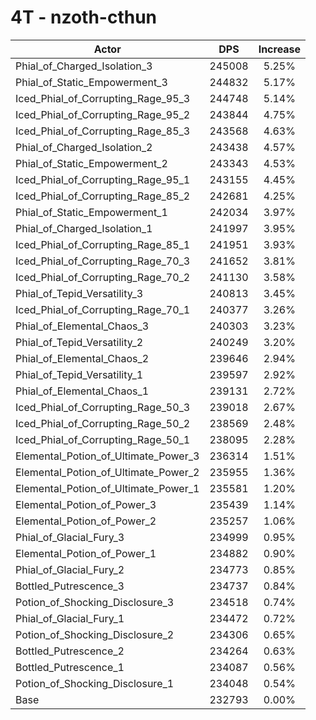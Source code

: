 # 4T - nzoth-cthun
| Actor | DPS | Increase |
|---|:---:|:---:|
|Phial_of_Charged_Isolation_3|245008|5.25%|
|Phial_of_Static_Empowerment_3|244832|5.17%|
|Iced_Phial_of_Corrupting_Rage_95_3|244748|5.14%|
|Iced_Phial_of_Corrupting_Rage_95_2|243844|4.75%|
|Iced_Phial_of_Corrupting_Rage_85_3|243568|4.63%|
|Phial_of_Charged_Isolation_2|243438|4.57%|
|Phial_of_Static_Empowerment_2|243343|4.53%|
|Iced_Phial_of_Corrupting_Rage_95_1|243155|4.45%|
|Iced_Phial_of_Corrupting_Rage_85_2|242681|4.25%|
|Phial_of_Static_Empowerment_1|242034|3.97%|
|Phial_of_Charged_Isolation_1|241997|3.95%|
|Iced_Phial_of_Corrupting_Rage_85_1|241951|3.93%|
|Iced_Phial_of_Corrupting_Rage_70_3|241652|3.81%|
|Iced_Phial_of_Corrupting_Rage_70_2|241130|3.58%|
|Phial_of_Tepid_Versatility_3|240813|3.45%|
|Iced_Phial_of_Corrupting_Rage_70_1|240377|3.26%|
|Phial_of_Elemental_Chaos_3|240303|3.23%|
|Phial_of_Tepid_Versatility_2|240249|3.20%|
|Phial_of_Elemental_Chaos_2|239646|2.94%|
|Phial_of_Tepid_Versatility_1|239597|2.92%|
|Phial_of_Elemental_Chaos_1|239131|2.72%|
|Iced_Phial_of_Corrupting_Rage_50_3|239018|2.67%|
|Iced_Phial_of_Corrupting_Rage_50_2|238569|2.48%|
|Iced_Phial_of_Corrupting_Rage_50_1|238095|2.28%|
|Elemental_Potion_of_Ultimate_Power_3|236314|1.51%|
|Elemental_Potion_of_Ultimate_Power_2|235955|1.36%|
|Elemental_Potion_of_Ultimate_Power_1|235581|1.20%|
|Elemental_Potion_of_Power_3|235439|1.14%|
|Elemental_Potion_of_Power_2|235257|1.06%|
|Phial_of_Glacial_Fury_3|234999|0.95%|
|Elemental_Potion_of_Power_1|234882|0.90%|
|Phial_of_Glacial_Fury_2|234773|0.85%|
|Bottled_Putrescence_3|234737|0.84%|
|Potion_of_Shocking_Disclosure_3|234518|0.74%|
|Phial_of_Glacial_Fury_1|234472|0.72%|
|Potion_of_Shocking_Disclosure_2|234306|0.65%|
|Bottled_Putrescence_2|234264|0.63%|
|Bottled_Putrescence_1|234087|0.56%|
|Potion_of_Shocking_Disclosure_1|234048|0.54%|
|Base|232793|0.00%|
